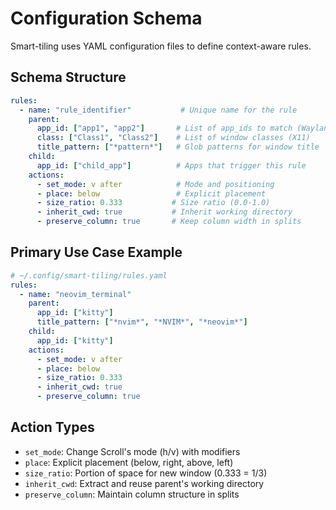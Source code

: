 # Configuration Schema

Smart-tiling uses YAML configuration files to define context-aware rules.

## Schema Structure

```yaml
rules:
  - name: "rule_identifier"           # Unique name for the rule
    parent:
      app_id: ["app1", "app2"]       # List of app_ids to match (Wayland)
      class: ["Class1", "Class2"]    # List of window classes (X11)
      title_pattern: ["*pattern*"]   # Glob patterns for window title
    child:
      app_id: ["child_app"]          # Apps that trigger this rule
    actions:
      - set_mode: v after            # Mode and positioning
      - place: below                 # Explicit placement
      - size_ratio: 0.333           # Size ratio (0.0-1.0)
      - inherit_cwd: true           # Inherit working directory
      - preserve_column: true       # Keep column width in splits
```

## Primary Use Case Example

```yaml
# ~/.config/smart-tiling/rules.yaml
rules:
  - name: "neovim_terminal"
    parent:
      app_id: ["kitty"]
      title_pattern: ["*nvim*", "*NVIM*", "*neovim*"]
    child:
      app_id: ["kitty"]
    actions:
      - set_mode: v after
      - place: below
      - size_ratio: 0.333
      - inherit_cwd: true
      - preserve_column: true
```

## Action Types

- `set_mode`: Change Scroll's mode (h/v) with modifiers
- `place`: Explicit placement (below, right, above, left)
- `size_ratio`: Portion of space for new window (0.333 = 1/3)
- `inherit_cwd`: Extract and reuse parent's working directory
- `preserve_column`: Maintain column structure in splits
